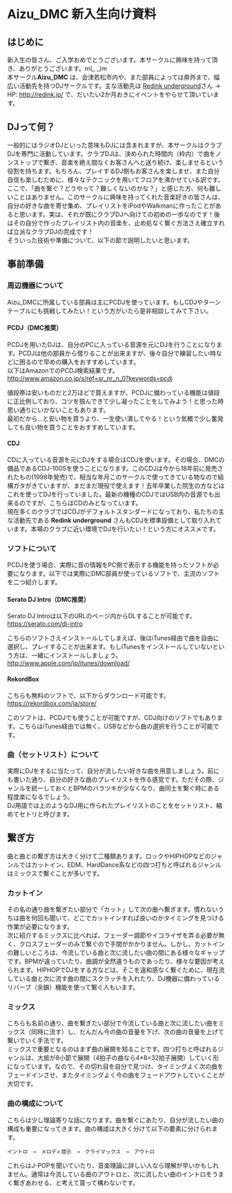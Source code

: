 # Aizu_DMC 新入生向け資料

## はじめに
新入生の皆さん、ご入学おめでとうございます。本サークルに興味を持って頂き、ありがとうございます。m(\_ \_)m  
本サークル**Aizu_DMC** は、会津若松市内や、また部員によっては県外まで、幅広い活動先を持つDJサークルです。主な活動先は [Redink underground](http://redink.jp/)さん -> HP: http://redink.jp/ で、だいたい2か月おきにイベントをやらせて頂いています。

## DJって何？
一般的にはラジオDJといった意味もDJには含まれますが、本サークルはクラブDJを専門に活動しています。クラブDJは、決められた時間内（枠内）で曲をノンストップで繋ぎ、音楽を絶え間なくお客さんへと送り続け、楽しませるという役割を持ちます。もちろん、プレイするDJ側もお客さんを楽しませ、また自分自信も楽しむために、様々なテクニックを用いてフロアを沸かせている訳です。  
ここで、「曲を繋ぐ？どうやって？難しくないのかな？」と感じた方、何も難しいことはありません。このサークルに興味を持ってくれた音楽好きの皆さんは、自分の好きな曲を寄せ集め、プレイリストをiPodやWalkmanに作ったことがあると思います。実は、それが既にクラブDJへ向けての初めの一歩なのです！後はその自分で作ったプレイリスト内の音楽を、止め処なく繋ぐ方法さえ確立すれば立派なクラブDJの完成です！  
そういった技術や準備について、以下の節で説明したいと思います。

## 事前準備
### 周辺機器について
Aizu_DMCに所属している部員は主にPCDJを使っています。もしCDJやターンテーブルにも挑戦してみたい！という方がいたら是非相談してみて下さい。

#### PCDJ（DMC推奨）
PCDJを用いたDJは、自分のPCに入っている音源を元にDJを行うことになります。PCDJは他の部員から借りることが出来ますが、後々自分で練習したい時などに困るので早めの購入をおすすめしています。  
以下はAmazonでのPCDJ検索結果です。
http://www.amazon.co.jp/s/ref=sr_nr_n_0?keywords=pcdj

値段帯は安いものだと2万ほどで買えますが、PCDJに備わっている機能は値段に正比例しており、コツを掴んできて少し凝ったことをしてみよう！と思った時思い通りにいかないこともあります。  
最初だから…と安い物を買うより、一生使い潰してやる！という気概で少し奮発しても良い物を買うことをおすすめしています。  

#### CDJ
CDに入っている音源を元にDJをする場合はCDJを使います。その場合、DMCの備品であるCDJ-100Sを使うことになります。このCDJは今から18年前に発売されたもの(1998年発売)で、相当な年月このサークルで使ってきている物なので結構ガタがきていますが、まだまだ現役で使えます！去年卒業した院生の方などはこれを使ってDJを行っていました。最新の機種のCDJではUSB内の音源でも出来るのですが、こちらはCDのみとなっています。  
現在多くのクラブではCDJがデフォルトスタンダードになっており、私たちの主な活動先である **Redink underground** さんもCDJを標準設備として取り入れています。本場のクラブに近い環境でDJを行いたい！という方にオススメです。

### ソフトについて
PCDJを使う場合、実際に音の情報をPC側で表示する機能を持ったソフトが必要になります。以下では実際にDMC部員が使っているソフトで、主流のソフトを二つ紹介します。

#### Serato DJ Intro（DMC推奨）
Serato DJ Introは以下のURLのページ内からDLすることが可能です。
https://serato.com/dj-intro  

こちらのソフトさえインストールしてしまえば、後はiTunes経由で曲を自由に選択し、プレイすることが出来ます。もしiTunesをインストールしていないという方は、一緒にインストールしましょう。
http://www.apple.com/jp/itunes/download/  

#### RekordBox
こちらも無料のソフトで、以下からダウンロード可能です。
https://rekordbox.com/ja/store/  

このソフトは、PCDJでも使うことが可能ですが、CDJ向けのソフトでもあります。こちらはiTunes経由では無く、USBなどから曲の選択を行うことが可能です。

### 曲（セットリスト）について
実際にDJをするに当たって、自分が流したい好きな曲を用意しましょう。前にも書いた通り、自分の好きな曲のプレイリストを作る感覚です。ただその際、ジャンルを統一しておくとBPMのバラツキが少なくなり、曲同士を繋ぐ時にある程度楽になるでしょう。  
DJ用語では上のようなDJ用に作られたプレイリストのことをセットリスト、縮めてセトリと呼びます。

## 繋ぎ方
曲と曲との繋ぎ方は大きく分けて二種類あります。ロックやHIPHOPなどのジャンルではカットイン、EDM、HardDance系などの四つ打ちと呼ばれるジャンルはミックスで繋ぐことが多いです。

### カットイン
その名の通り曲を繋ぎたい部分で「カット」して次の曲へ繋ぎます。慣れないうちは曲を何回も聞いて、どこでカットインすれば良いのかタイミングを見つける作業が必要になります。  
次に紹介するミックスに比べれば、フェーダー調節やイコライザを弄る必要が無く、クロスフェーダーのみで繋ぐので手間がかかりません。しかし、カットインの難しいところは、今流している曲と次に流したい曲の間にある様々なギャップです。BPMが違っていたり、曲調が全然違うものであったり、様々な要因が考えられます。HIPHOPでDJをする方などは、そこを違和感なく繋ぐために、現在流している曲と次に流す曲の間にスクラッチを入れたり、DJ機器に備わっているリバーブ（余韻）機能を使って繋ぐ人もいます。

### ミックス
こちらも名前の通り、曲を繋ぎたい部分で今流している曲と次に流したい曲をミックス（同時に流す）し、だんだん今の曲の音量を下げ、次の曲の音量を上げて繋いでいく手法です。  
ミックスで重要となるのはまず曲の展開を知ることです。四つ打ちと呼ばれるジャンルは、大抵が8小節で展開（4拍子の曲なら4*8=32拍子展開）していく形になっています。なので、その切れ目を自分で見つけ、タイミングよく次の曲をフェードインさせ、またタイミングよく今の曲をフェードアウトしていくことが大切です。  

### 曲の構成について
こちらは少し理論寄りな話になります。曲を繋ぐにあたり、自分が流したい曲の構成も重要になってきます。曲の構成は大きく分けて以下の要素に分けられます。

	イントロ　→　メロディ提示　→　クライマックス　→　アウトロ

これらはJ-POPを聞いていたり、音楽理論に詳しい人なら理解が早いかもしれません。通常は今流している曲のアウトロと、次に流したい曲のイントロをうまく繋ぎあわせる、と考えて貰って構わないです。

